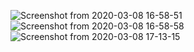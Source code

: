 ![Screenshot from 2020-03-08 16-58-51](https://user-images.githubusercontent.com/53754127/76162248-e2063100-6161-11ea-9053-57cd29b8f699.png)
![Screenshot from 2020-03-08 16-58-58](https://user-images.githubusercontent.com/53754127/76162317-a029ba80-6162-11ea-8f96-7d1f945cf3b5.png)
![Screenshot from 2020-03-08 17-13-15](https://user-images.githubusercontent.com/53754127/76162353-eed75480-6162-11ea-85d0-f8fc425c310e.png)
